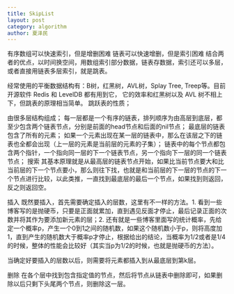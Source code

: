 ```yaml
---
title: SkipList
layout: post
category: algorithm
author: 夏泽民
---
```

有序数组可以快速索引，但是增删困难
链表可以快速增删，但是索引困难
结合两者的优点，以时间换空间，用数组索引部分数据，链表存数据，索引还可以多层，或者直接用链表多层索引，就是跳表。
<!-- more -->
经常使用的平衡数据结构有：B树，红黑树，AVL树，Splay Tree, Treep等。目前开源软件 Redis 和 LevelDB 都有用到它，
它的效率和红黑树以及 AVL 树不相上下，但跳表的原理相当简单。
跳跃表的性质；

由很多层结构组成；
每一层都是一个有序的链表，排列顺序为由高层到底层，都至少包含两个链表节点，分别是前面的head节点和后面的nil节点；
最底层的链表包含了所有的元素；
如果一个元素出现在某一层的链表中，那么在该层之下的链表也全都会出现（上一层的元素是当前层的元素的子集）；
链表中的每个节点都包含两个指针，一个指向同一层的下一个链表节点，另一个指向下一层的同一个链表节点；
搜索
其基本原理就是从最高层的链表节点开始，如果比当前节点要大和比当前层的下一个节点要小，那么则往下找，也就是和当前层的下一层的节点的下一个节点进行比较，以此类推，一直找到最底层的最后一个节点，如果找到则返回，反之则返回空。

插入
既然要插入，首先需要确定插入的层数，这里有不一样的方法。1. 看到一些博客写的是抛硬币，只要是正面就累加，直到遇见反面才停止，最后记录正面的次数并将其作为要添加新元素的层；2. 还有就是一些博客里面写的统计概率，先给定一个概率p，产生一个0到1之间的随机数，如果这个随机数小于p，则将高度加1，直到产生的随机数大于概率p才停止，根据给出的结论，当概率为1/2或者是1/4的时候，整体的性能会比较好（其实当p为1/2的时候，也就是抛硬币的方法）。

当确定好要插入的层数以后，则需要将元素都插入到从最底层到第k层。

删除
在各个层中找到包含指定值的节点，然后将节点从链表中删除即可，如果删除以后只剩下头尾两个节点，则删除这一层。

